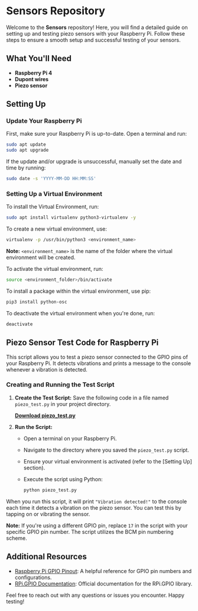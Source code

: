 # Sensors Repository

Welcome to the **Sensors** repository! Here, you will find a detailed guide on setting up and testing piezo sensors with your Raspberry Pi. Follow these steps to ensure a smooth setup and successful testing of your sensors.

## What You'll Need

- **Raspberry Pi 4**
- **Dupont wires**
- **Piezo sensor**

## Setting Up

### Update Your Raspberry Pi

First, make sure your Raspberry Pi is up-to-date. Open a terminal and run:

```sh
sudo apt update
sudo apt upgrade
```

If the update and/or upgrade is unsuccessful, manually set the date and time by running:

```sh
sudo date -s 'YYYY-MM-DD HH:MM:SS'
```

### Setting Up a Virtual Environment

To install the Virtual Environment, run:

```sh
sudo apt install virtualenv python3-virtualenv -y
```

To create a new virtual environment, use:

```sh
virtualenv -p /usr/bin/python3 <environment_name>
```

**Note:** `<environment_name>` is the name of the folder where the virtual environment will be created.

To activate the virtual environment, run:

```sh
source <environment_folder>/bin/activate
```

To install a package within the virtual environment, use pip:

```sh
pip3 install python-osc
```

To deactivate the virtual environment when you're done, run:

```sh
deactivate
```

## Piezo Sensor Test Code for Raspberry Pi

This script allows you to test a piezo sensor connected to the GPIO pins of your Raspberry Pi. It detects vibrations and prints a message to the console whenever a vibration is detected.

### Creating and Running the Test Script

1. **Create the Test Script:** Save the following code in a file named `piezo_test.py` in your project directory.

   [**Download piezo_test.py**](./piezo_test.py)

2. **Run the Script:**
   - Open a terminal on your Raspberry Pi.
   - Navigate to the directory where you saved the `piezo_test.py` script.
   - Ensure your virtual environment is activated (refer to the [Setting Up] section).
   - Execute the script using Python:

     ```sh
     python piezo_test.py
     ```

When you run this script, it will print `"Vibration detected!"` to the console each time it detects a vibration on the piezo sensor. You can test this by tapping on or vibrating the sensor.

**Note:** If you're using a different GPIO pin, replace `17` in the script with your specific GPIO pin number. The script utilizes the BCM pin numbering scheme.

## Additional Resources

- [Raspberry Pi GPIO Pinout](https://pinout.xyz/): A helpful reference for GPIO pin numbers and configurations.
- [RPi.GPIO Documentation](https://pypi.org/project/RPi.GPIO/): Official documentation for the RPi.GPIO library.

Feel free to reach out with any questions or issues you encounter. Happy testing!
